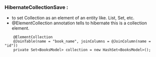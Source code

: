 ### HibernateCollectionSave :
- to set Collection as an element of an entity like. List, Set, etc. 
- @ElementCollection annotation tells to hibernate this is a collection element.
```
	@ElementCollection
	@JoinTable(name = "book_name", joinColumns = @JoinColumn(name = "id"))
	private Set<BooksModel> collection = new HashSet<BooksModel>();
```

